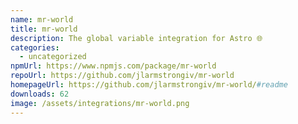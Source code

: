 ```yaml
---
name: mr-world
title: mr-world
description: The global variable integration for Astro 🌐
categories:
  - uncategorized
npmUrl: https://www.npmjs.com/package/mr-world
repoUrl: https://github.com/jlarmstrongiv/mr-world
homepageUrl: https://github.com/jlarmstrongiv/mr-world/#readme
downloads: 62
image: /assets/integrations/mr-world.png
---
```

